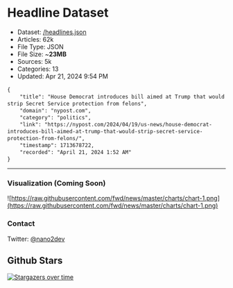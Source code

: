 # Headline Dataset

- Dataset: [/headlines.json](https://raw.githubusercontent.com/fwd/news/master/headlines.json) 
- Articles: 62k
- File Type: JSON
- File Size: ~**23MB**
- Sources: 5k
- Categories: 13
- Updated: Apr 21, 2024 9:54 PM

```
{
    "title": "House Democrat introduces bill aimed at Trump that would strip Secret Service protection from felons",
    "domain": "nypost.com",
    "category": "politics",
    "link": "https://nypost.com/2024/04/19/us-news/house-democrat-introduces-bill-aimed-at-trump-that-would-strip-secret-service-protection-from-felons/",
    "timestamp": 1713678722,
    "recorded": "April 21, 2024 1:52 AM"
}
```

---

### Visualization (Coming Soon)

![https://raw.githubusercontent.com/fwd/news/master/charts/chart-1.png](https://raw.githubusercontent.com/fwd/news/master/charts/chart-1.png)

### Contact 

Twitter: [@nano2dev](https://twitter.com/nano2dev)

## Github Stars

[![Stargazers over time](https://starchart.cc/fwd/news.svg)](https://starchart.cc/fwd/news)
